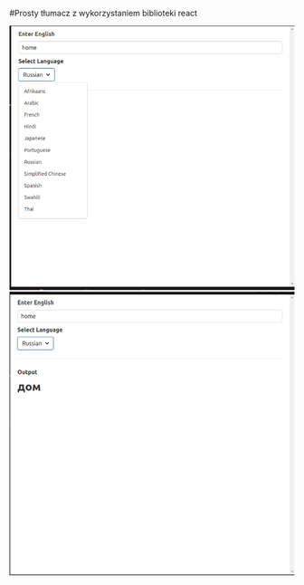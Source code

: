 #Prosty tłumacz z wykorzystaniem biblioteki react

<img src="Zrzut ekranu z 2020-11-18 22-00-08.png">


<img src="Zrzut ekranu z 2020-11-18 22-10-08.png">



